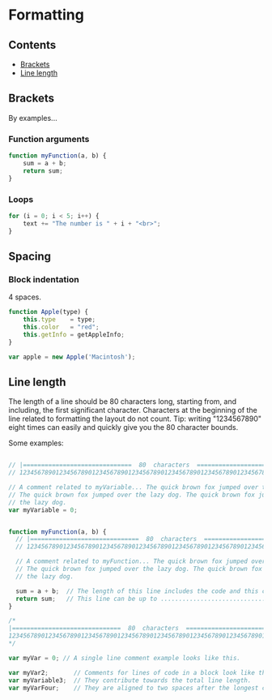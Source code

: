 # Formatting

## Contents

  * [Brackets](#brackets)
  * [Line length](#line-length)

## Brackets

By examples...

### Function arguments

```javascript
function myFunction(a, b) {
    sum = a + b;
    return sum;
}
```

### Loops

```javascript
for (i = 0; i < 5; i++) {
    text += "The number is " + i + "<br>";
}
```

## Spacing

### Block indentation

4 spaces.

```javascript
function Apple(type) {
    this.type    = type;
    this.color   = "red";
    this.getInfo = getAppleInfo;
}

var apple = new Apple('Macintosh');
```

## Line length

The length of a line should be 80 characters long, starting from, and including,
the first significant character. Characters at the beginning of the line related
to formatting the layout do not count. Tip: writing "1234567890" eight times can
easily and quickly give you the 80 character bounds.

Some examples:

```javascript

// |==============================  80  characters  ==============================|
// 12345678901234567890123456789012345678901234567890123456789012345678901234567890

// A comment related to myVariable... The quick brown fox jumped over the lazy dog.
// The quick brown fox jumped over the lazy dog. The quick brown fox jumped over
// the lazy dog.
var myVariable = 0;
```

```javascript

function myFunction(a, b) {
  // |==============================  80  characters  ==============================|
  // 12345678901234567890123456789012345678901234567890123456789012345678901234567890

  // A comment related to myFunction... The quick brown fox jumped over the lazy dog.
  // The quick brown fox jumped over the lazy dog. The quick brown fox jumped over
  // the lazy dog.

  sum = a + b;  // The length of this line includes the code and this comment.
  return sum;   // This line can be up to ................................ this long.
}
```

```javascript
/*
|==============================  80  characters  ==============================|
12345678901234567890123456789012345678901234567890123456789012345678901234567890
*/

var myVar = 0; // A single line comment example looks like this.

var myVar2;       // Comments for lines of code in a block look like this.
var myVariable3;  // They contribute towards the total line length.
var myVarFour;    // They are aligned to two spaces after the longest code line.
```
